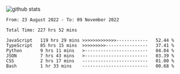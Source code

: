 
![github stats](https://github-readme-stats.vercel.app/api?username=realmahd1&show_icons=true&theme=codeSTACKr&hide_rank=true&count_private=true)

<!--START_SECTION:waka-->

```text
From: 23 August 2022 - To: 09 November 2022

Total Time: 227 hrs 52 mins

JavaScript   119 hrs 29 mins >>>>>>>>>>>>>------------   52.44 %
TypeScript   85 hrs 15 mins  >>>>>>>>>----------------   37.41 %
Python       9 hrs 11 mins   >------------------------   04.04 %
JSON         7 hrs 43 mins   >------------------------   03.39 %
CSS          2 hrs 17 mins   -------------------------   01.00 %
Bash         1 hr 33 mins    -------------------------   00.68 %
```

<!--END_SECTION:waka-->
